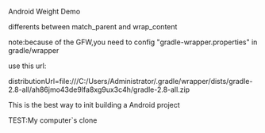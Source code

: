 Android Weight Demo  

differents between match_parent and wrap_content  

note:because of the GFW,you need to config "gradle-wrapper.properties" in gradle/wrapper  

use this url:  

distributionUrl=file:///C:/Users/Administrator/.gradle/wrapper/dists/gradle-2.8-all/ah86jmo43de9lfa8xg9ux3c4h/gradle-2.8-all.zip  

This is the best way to init building a Android project  

TEST:My computer`s clone